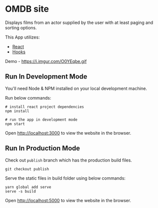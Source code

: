 # OMDB site

Displays films from an
actor supplied by the user with at least paging and sorting options.

This App utilizes:
- [React](https://reactjs.org/)
- [Hooks](https://reactjs.org/docs/hooks-intro.html)

Demo - https://i.imgur.com/O0YEqbe.gif

## Run In Development Mode
You'll need Node & NPM installed on your local development machine.

Run below commands:

```
# install react project dependencies
npm install

# run the app in development mode
npm start
```

Open [http://localhost:3000](http://localhost:3000) to view the website in the browser.

## Run In Production Mode

Check out `publish` branch which has the production build files.

```
git checkout publish
```

Serve the static files in build folder using below commands:

```
yarn global add serve
serve -s build
```

Open [http://localhost:5000](http://localhost:5000) to view the website in the browser.